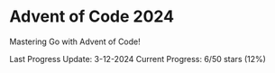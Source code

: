 # Advent of Code 2024

Mastering Go with Advent of Code!

Last Progress Update: 3-12-2024
Current Progress: 6/50 stars (12%)

